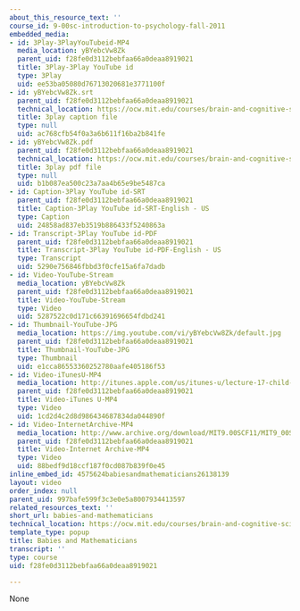 ```yaml
---
about_this_resource_text: ''
course_id: 9-00sc-introduction-to-psychology-fall-2011
embedded_media:
- id: 3Play-3PlayYouTubeid-MP4
  media_location: yBYebcVw8Zk
  parent_uid: f28fe0d3112bebfaa66a0deaa8919021
  title: 3Play-3Play YouTube id
  type: 3Play
  uid: ee53ba05080d76713020681e3771100f
- id: yBYebcVw8Zk.srt
  parent_uid: f28fe0d3112bebfaa66a0deaa8919021
  technical_location: https://ocw.mit.edu/courses/brain-and-cognitive-sciences/9-00sc-introduction-to-psychology-fall-2011/child-development/babies-and-mathematicians/yBYebcVw8Zk.srt
  title: 3play caption file
  type: null
  uid: ac768cfb54f0a3a6b611f16ba2b841fe
- id: yBYebcVw8Zk.pdf
  parent_uid: f28fe0d3112bebfaa66a0deaa8919021
  technical_location: https://ocw.mit.edu/courses/brain-and-cognitive-sciences/9-00sc-introduction-to-psychology-fall-2011/child-development/babies-and-mathematicians/yBYebcVw8Zk.pdf
  title: 3play pdf file
  type: null
  uid: b1b087ea500c23a7aa4b65e9be5487ca
- id: Caption-3Play YouTube id-SRT
  parent_uid: f28fe0d3112bebfaa66a0deaa8919021
  title: Caption-3Play YouTube id-SRT-English - US
  type: Caption
  uid: 24858ad837eb3519b886433f5240863a
- id: Transcript-3Play YouTube id-PDF
  parent_uid: f28fe0d3112bebfaa66a0deaa8919021
  title: Transcript-3Play YouTube id-PDF-English - US
  type: Transcript
  uid: 5290e756846fbbd3f0cfe15a6fa7dadb
- id: Video-YouTube-Stream
  media_location: yBYebcVw8Zk
  parent_uid: f28fe0d3112bebfaa66a0deaa8919021
  title: Video-YouTube-Stream
  type: Video
  uid: 5287522c0d171c66391696654fdbd241
- id: Thumbnail-YouTube-JPG
  media_location: https://img.youtube.com/vi/yBYebcVw8Zk/default.jpg
  parent_uid: f28fe0d3112bebfaa66a0deaa8919021
  title: Thumbnail-YouTube-JPG
  type: Thumbnail
  uid: e1cca86553360252780aafe405186f53
- id: Video-iTunesU-MP4
  media_location: http://itunes.apple.com/us/itunes-u/lecture-17-child-development/id501335817?i=111273994
  parent_uid: f28fe0d3112bebfaa66a0deaa8919021
  title: Video-iTunes U-MP4
  type: Video
  uid: 1cd2d4c2d8d986434687834da044890f
- id: Video-InternetArchive-MP4
  media_location: http://www.archive.org/download/MIT9.00SCF11/MIT9_00SCF11_lec17_300k.mp4
  parent_uid: f28fe0d3112bebfaa66a0deaa8919021
  title: Video-Internet Archive-MP4
  type: Video
  uid: 88bedf9d18ccf187f0cd087b839f0e45
inline_embed_id: 4575624babiesandmathematicians26138139
layout: video
order_index: null
parent_uid: 997bafe599f3c3e0e5a8007934413597
related_resources_text: ''
short_url: babies-and-mathematicians
technical_location: https://ocw.mit.edu/courses/brain-and-cognitive-sciences/9-00sc-introduction-to-psychology-fall-2011/child-development/babies-and-mathematicians
template_type: popup
title: Babies and Mathematicians
transcript: ''
type: course
uid: f28fe0d3112bebfaa66a0deaa8919021

---
```

None